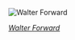 
![Walter Forward](https://upload.wikimedia.org/wikipedia/commons/thumb/e/e9/FORWARD%2C_Walter-Treasury_%28BEP_engraved_portrait%29.jpg/525px-FORWARD%2C_Walter-Treasury_%28BEP_engraved_portrait%29.jpg)

*[Walter Forward](https://wikipedia.org/wiki/File:FORWARD,_Walter-Treasury_(BEP_engraved_portrait).jpg)*
